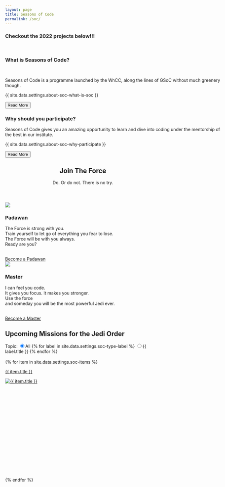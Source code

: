 ```yaml
---
layout: page
title: Seasons of Code
permalink: /soc/
---
```


<!-- about-soc -->
<section class="section">
  <div class="container-fluid">
    <h3 class="display2 p-3 text-center project-title">Checkout the 2022 projects below!!!</h3>
    <br>
    <div class="row">
      <div class="col-lg-10 mx-auto text-center d-flex self-align-stretch">
        <div style = "margin-right:50px">
        <article class = "card p-3 shadow mb-4 soc-cards" style = "width:700px">
        <h3 class ="card-title"> What is Seasons of Code? </h3>
        <br>
        <p class="font-secondary paragraph-lg text-dark">Seasons of Code is a programme launched by the WnCC, along the lines of GSoC without much greenery though. </p>
        <p class="font-secondary paragraph-lg text-dark" id ="about">{{ site.data.settings.about-soc-what-is-soc }}</p>
        <button class ="btn btn-primary mx-auto" id ="read-toggle">Read More</button>
        </article>
        </div>
        <div>
        <article class = "card p-3 shadow mb-4 soc-cards" style = "width:700px;">
        <h3 class ="card-title">  Why should you participate? </h3>
        <p class="font-secondary paragraph-lg text-dark">Seasons of Code gives you an amazing opportunity to learn and dive into coding under the mentorship of the best in our institute.</p>
        <p class="font-secondary paragraph-lg text-dark" id ="why">{{ site.data.settings.about-soc-why-participate }}</p>
        <button class ="btn btn-primary mx-auto" id ="why-toggle">Read More</button>
        </article>
        </div>
      </div>
    </div>
  </div>
</section>
<!-- /about-soc -->

<!-- join the force (from old website) -->
<section id="one" class="wrapper bg-primary">
  <header class="major_soc p-2">
    <h2 class="text-white">Join The Force</h2>
    <p class="text-white">Do. Or do not. There is no try.</p>
  </header>
  <div class="container p-3">
    <div class="row">
      <div class="col-md-6 col-sm-12 text-center p-3">
        <section>
          <img class="icon major_soc " src="{{ site.baseurl }}/svg/light-siber-one.svg" />
          <h3 class="text-white">Padawan</h3>
          <p class="text-white">The Force is strong with you. <br> Train yourself to let go of everything you fear to lose. <br> The Force will be with you always.<br> Ready are you?</p><br />
          <a target="_blank" type="button" href="https://forms.gle/6hSaLUSB8Gfeogw7A" class="btn btn-info ">Become a Padawan</a>
        </section>  
      </div>
      <div class="col-md-6 col-sm-12 text-center p-3">
        <section>
          <img class="icon major_soc" src="{{ site.baseurl }}/svg/light-siber.svg" />
          <h3 class="text-white">Master</h3>
          <p class="text-white">I can feel you code. <br> It gives you focus. It makes you stronger. <br> Use the force <br> and someday you will be the most powerful Jedi ever.</p><br />
          <a target="_blank" type="button" href="https://goo.gl/forms/1WXW4oSDwlCHD4313" class="btn btn-info">Become a Master</a>
        </section>
      </div>
    </div>
  </div>
</section>
<!-- /join the force (from old website) --  >


<!-- soc -->
<section class="section">
  <div class="container">
  <h2 class = "text-center mt-0 mb-4">Upcoming Missions for the Jedi Order</h2>
    <div class="row mb-5">
      <div class="col-12">
        <div class="btn-group btn-group-toggle justify-content-center d-flex flex-wrap"  data-toggle="buttons">
          <label class="btn btn-sm btn-primary disabled" style = "pointer-events:none">
          Topic:
          </label>
          <label class="btn btn-sm btn-primary active">
            <input type="radio" name="shuffle-filter" value="all" checked="checked" />All
          </label>
          {% for label in site.data.settings.soc-type-label %}
          <label class="btn btn-sm btn-primary">
            <input type="radio" name="shuffle-filter" value="{{ label.type }}" />{{ label.title }}
          </label>
          {% endfor %}
        </div>
        <br>
        <!--
        <div class="btn-group btn-group-toggle justify-content-center d-flex"  data-toggle="buttons">
          <label class="btn btn-sm btn-primary disabled" style = "pointer-events:none">
          Year:
          </label>
          <label class="btn btn-sm btn-primary active">
            <input type="radio" name="shuffle-filter1" value="all" checked="checked" />All
          </label>
          {% for label in site.data.settings.soc-year-label %}
          <label class="btn btn-sm btn-primary">
            <input type="radio" name="shuffle-filter1" value="{{ label.type }}" />{{ label.title }}
          </label>
          {% endfor %}
        </div>
        -->
      </div>
    </div>
    <div class="row row-eq-height shuffle-wrapper">
      {% for item in site.data.settings.soc-items %}
      <div class="col-lg-4 col-6 mb-4 shuffle-item " data-groups="[{% for soc in item.soc-type %}{% if forloop.first == true %}{% else %},{% endif %}&quot;{{ soc.type }}&quot;{% endfor %}]">
        <div class=" rounded hover-wrapper pr-3 pl-3 pt-3 pb-3 bg-white" href="{{site.baseurl}}{{ item.url }}.html" style = "height:350px">
          <a href = "{{ site.baseurl }}{{item.url}}.html">
          <span class="rounded"> <p class="lead text-center font-weight-bold text-dark" >{{ item.title }}</p> <img src="{{ site.baseurl }}/{{ item.image_small }}" alt="{{ item.title }}" class="img-fluid  w-100 d-block mt-5 h-75 rounded"></span>
          <div class="hover-overlay rounded">
          </div>
          </a>
        </div>
      </div>
      {% endfor %}
    </div>
  </div>
</section>
<!-- /soc -->
